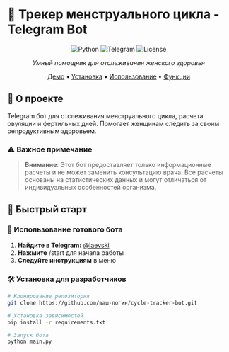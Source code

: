 # 🌸 Трекер менструального цикла - Telegram Bot

<div align="center">

![Python](https://img.shields.io/badge/Python-3.8+-blue.svg)
![Telegram](https://img.shields.io/badge/Telegram-Bot-blue.svg)
![License](https://img.shields.io/badge/License-MIT-green.svg)

*Умный помощник для отслеживания женского здоровья*

[Демо](#-демонстрация) • [Установка](#-установка) • [Использование](#-использование) • [Функции](#-функции)

</div>

## 📖 О проекте

Telegram бот для отслеживания менструального цикла, расчета овуляции и фертильных дней. Помогает женщинам следить за своим репродуктивным здоровьем.

### ⚠️ Важное примечание

> **Внимание**: Этот бот предоставляет только информационные расчеты и не может заменить консультацию врача. Все расчеты основаны на статистических данных и могут отличаться от индивидуальных особенностей организма.

## 🚀 Быстрый старт

### 📱 Использование готового бота

1. **Найдите в Telegram:** [@laevski](https://t.me/laevski)
2. **Нажмите** /start для начала работы
3. **Следуйте инструкциям** в меню

### 🛠 Установка для разработчиков

```bash
# Клонирование репозитория
git clone https://github.com/ваш-логин/cycle-tracker-bot.git

# Установка зависимостей
pip install -r requirements.txt

# Запуск бота
python main.py
